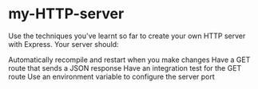 # my-HTTP-server


Use the techniques you've learnt so far to create your own HTTP server with Express. Your server should:

Automatically recompile and restart when you make changes
Have a GET route that sends a JSON response
Have an integration test for the GET route
Use an environment variable to configure the server port
